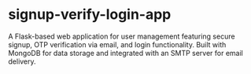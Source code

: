 # signup-verify-login-app
A Flask-based web application for user management featuring secure signup, OTP verification via email, and login functionality. Built with MongoDB for data storage and integrated with an SMTP server for email delivery.
